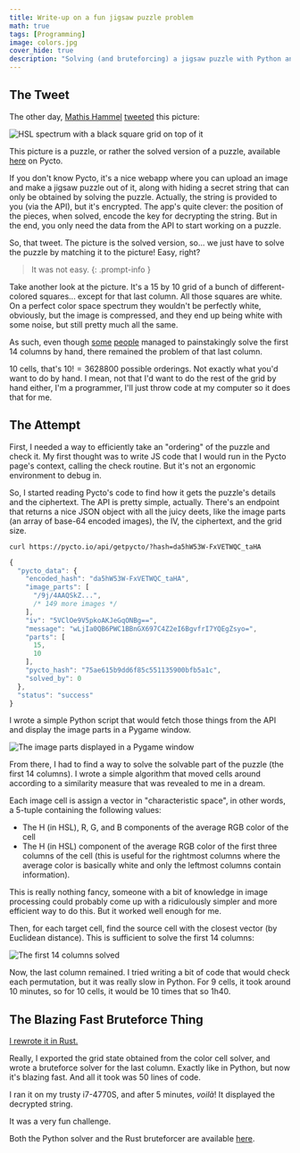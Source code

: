 ```yaml
---
title: Write-up on a fun jigsaw puzzle problem
math: true
tags: [Programming]
image: colors.jpg
cover_hide: true
description: "Solving (and bruteforcing) a jigsaw puzzle with Python and Rust."
---
```


## The Tweet

The other day, [Mathis Hammel](https://twitter.com/MathisHammel) [tweeted](https://twitter.com/MathisHammel/status/1691483670312284160?t=pra0jkVWvD2h9iuKq56lRQ&s=19) this picture:

![HSL spectrum with a black square grid on top of it](colors.jpg)

This picture is a puzzle, or rather the solved version of a puzzle, available [here](https://pycto.io/?hash=da5hW53W-FxVETWQC_taHA) on Pycto.

If you don't know Pycto, it's a nice webapp where you can upload an image and make a jigsaw puzzle out of it, along with hiding a secret string that can only be obtained by solving the puzzle. Actually, the string is provided to you (via the API), but it's encrypted. The app's quite clever: the position of the pieces, when solved, encode the key for decrypting the string. But in the end, you only need the data from the API to start working on a puzzle.

So, that tweet. The picture is the solved version, so... we just have to solve the puzzle by matching it to the picture! Easy, right?

> It was not easy.
{: .prompt-info }

Take another look at the picture. It's a 15 by 10 grid of a bunch of different-colored squares... except for that last column. All those squares are white. On a perfect color space spectrum they wouldn't be perfectly white, obviously, but the image is compressed, and they end up being white with some noise, but still pretty much all the same. 

As such, even though [some](https://twitter.com/Alex62580010/status/1691492040977133570?t=BjZAqh04DkdmnYtf2eI7kQ&s=19) [people](https://twitter.com/Al1ex/status/1691492684576305169?t=w8TgjRRkW2Soz3tpEhkLCg&s=19) managed to painstakingly solve the first 14 columns by hand, there remained the problem of that last column.

10 cells, that's $10! = 3 628 800$ possible orderings. Not exactly what you'd want to do by hand. I mean, not that I'd want to do the rest of the grid by hand either, I'm a programmer, I'll just throw code at my computer so it does that for me.

## The Attempt

First, I needed a way to efficiently take an "ordering" of the puzzle and check it. My first thought was to write JS code that I would run in the Pycto page's context, calling the check routine. But it's not an ergonomic environment to debug in.

So, I started reading Pycto's code to find how it gets the puzzle's details and the ciphertext. The API is pretty simple, actually. There's an endpoint that returns a nice JSON object with all the juicy deets, like the image parts (an array of base-64 encoded images), the IV, the ciphertext, and the grid size.

```console
curl https://pycto.io/api/getpycto/?hash=da5hW53W-FxVETWQC_taHA
```

```js
{
  "pycto_data": {
    "encoded_hash": "da5hW53W-FxVETWQC_taHA",
    "image_parts": [
      "/9j/4AAQSkZ...",
      /* 149 more images */
    ],
    "iv": "5VClOe9V5pkoAKJeGqONBg==",
    "message": "wLjIa0QB6PWC1BBnGX697C4Z2eI6BgvfrI7YQEgZsyo=",
    "parts": [
      15,
      10
    ],
    "pycto_hash": "75ae615b9dd6f85c551135900bfb5a1c",
    "solved_by": 0
  },
  "status": "success"
}
```

I wrote a simple Python script that would fetch those things from the API and display the image parts in a Pygame window.

![The image parts displayed in a Pygame window](python_a4zv0D3mKF.png)

From there, I had to find a way to solve the solvable part of the puzzle (the first 14 columns). I wrote a simple algorithm that moved cells around according to a similarity measure that was revealed to me in a dream.

Each image cell is assign a vector in "characteristic space", in other words, a 5-tuple containing the following values:
   - The H (in HSL), R, G, and B components of the average RGB color of the cell
   - The H (in HSL) component of the average RGB color of the first three columns of the cell (this is useful for the rightmost columns where the average color is basically white and only the leftmost columns contain information).

This is really nothing fancy, someone with a bit of knowledge in image processing could probably come up with a ridiculously simpler and more efficient way to do this. But it worked well enough for me.

Then, for each target cell, find the source cell with the closest vector (by Euclidean distance). This is sufficient to solve the first 14 columns:

![The first 14 columns solved](python_k9XtnFzbc4.png)

Now, the last column remained. I tried writing a bit of code that would check each permutation, but it was really slow in Python. For 9 cells, it took around 10 minutes, so for 10 cells, it would be 10 times that so 1h40.

## The Blazing Fast Bruteforce Thing 

[I rewrote it in Rust.](https://transitiontech.ca/random/RIIR)

Really, I exported the grid state obtained from the color cell solver, and wrote a bruteforce solver for the last column. Exactly like in Python, but now it's blazing fast. And all it took was 50 lines of code.

I ran it on my trusty i7-4770S, and after 5 minutes, *voilà*! It displayed the decrypted string.

It was a very fun challenge.

Both the Python solver and the Rust bruteforcer are available [here](https://gist.github.com/zdimension/0f2a308fa9960b1644e81c12dca94b87).